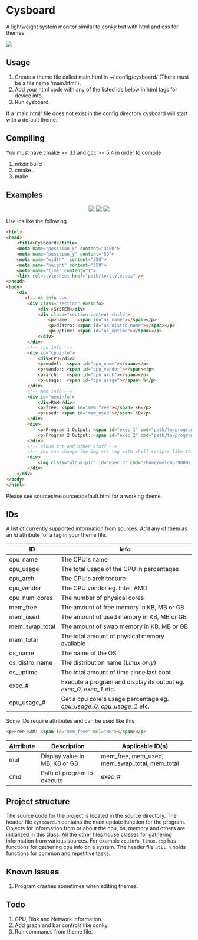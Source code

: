 Cysboard 
=========
A lightweight system monitor similar to conky but with html and css for themes

<img src="https://travis-ci.org/mike168m/Cysboard.svg?branch=master"/>

## Usage
1. Create a theme file called main.html in ~/.config/cysboard/ (There must be a file name 'main.html').
2. Add your html code with any of the listed ids below in html tags for device info.
3. Run cysboard.

If a 'main.html' file does not exist in the config directory cysboard will start with a default theme.

## Compiling  
You must have cmake >= 3.1 and gcc >= 5.4 in order to compile

1. mkdir build
2. cmake .
3. make


## Examples
<div align=center>
<img src="https://cloud.githubusercontent.com/assets/3809183/22609448/dd8ce142-ea26-11e6-845d-a6d67f8a1bd1.png" />
<img src="https://cloud.githubusercontent.com/assets/3809183/22609058/38ead604-ea25-11e6-9781-ad25d0be30cb.png" />
<img src="https://cloud.githubusercontent.com/assets/1056963/25584994/b8e532f2-2e98-11e7-84ea-95e760a1acb4.png" />
</div>

Use ids like the following 

```html
<html>
<head>
    <title>Cysboard</title>
    <meta name="position_x" content="3400">
    <meta name="position_y" content="50">
    <meta name="width"  content="350">
    <meta name="height" content="350">
    <meta name="time" content="1">
    <link rel=stylesheet href="path/to/style.css" />
</head>
<body>
    <div
       <!-- os info -->
        <div class="section" #osinfo>
            <div >SYSTEM</div>
            <div class="section-content-child">
                <p>name:   <span id="os_name"></span></p>
                <p>distro: <span id="os_distro_name"></span></p>
                <p>uptime: <span id="os_uptime"></span></p>
            </div>
        </div>
        <!-- cpu info -->
        <div id="cpuinfo">
            <div>CPU</div>
            <p>model:  <span id="cpu_name"></span></p>
            <p>vendor: <span id="cpu_vendor"></span></p>
            <p>arch:   <span id="cpu_arch"></span></p>
            <p>usage:  <span id="cpu_usage"></span> %</p>
        </div>
        <!-- mem info -->
        <div id="meminfo">
            <div>RAM</div>
            <p>free: <span id="mem_free"></span> KB</p>
            <p>used: <span id="mem_used"></span> KB</p>
        </div>
        <div>
            <p>Program 1 Output: <span id="exec_1" cmd="path/to/program"></span></p>
            <p>Program 2 Output: <span id="exec_2" cmd="path/to/program"></span></p>	    	
        </div>
        <!-- album art and other stuff -->
        <!-- you can change the img src tag with shell scripts like this -->
        <div>
            <img class="album-pic" id="exec_3" cmd="/home/melchor9000/.config/cysboard/dbus.sh 4">
        </div>
    </div>
</body>
</html>
```
Please see sources/resources/default.html for a working theme. 

## IDs
A list of currently supported information from sources. Add any of
them as an *id* attribute for a tag in your theme file.

ID             | Info
-------------- | -----------------
cpu_name       | The CPU's name                                 
cpu_usage      | The total usage of the CPU in percentages      
cpu_arch       | The CPU's architecture                         
cpu_vendor     | The CPU vendor eg. Intel, AMD                  
cpu_num_cores  | The number of physical cores                
mem_free       | The amount of free memory in KB, MB or GB                
mem_used       | The amount of used memory in KB, MB or GB                
mem_swap_total | The amount of swap memory in KB, MB or GB                
mem_total      | The total amount of physical memory available
os_name        | The name of the OS        
os_distro_name | The distribution name (*Linux only*)       
os_uptime      | The total amount of time since last boot
exec_#         | Execute a program and display its output eg. *exec_0, exec_1* etc.
cpu_usage_#    | Get a cpu core's usage percentage eg. *cpu_usage_0, cpu_usage_1* etc.

Some IDs require attributes and can be used like this

```html
<p>Free RAM: <span id="mem_free" mul="MB"></span></p>
```

Atrribute       | Description                       | Applicable ID(s)
----------------| --------------------------------- | ---------------------------------------------
mul             | Display value in MB, KB or GB     | mem_free, mem_used, mem_swap_total, mem_total
cmd             | Path of program to execute        | exec_#

## Project structure
The source code for the project is located in the source directory.
The header file `cysboard.h` contains the main update function for the program. 
Objects for information from or about the cpu, os, memory and others are initialized in this class. 
All the other files house classes for gathering information from various sources. For example `cpuinfo_linux.cpp` has functions for gathering cpu info on a system. The header file `util.h` holds functions for common and repetitive tasks. 

## Known Issues
1. Program crashes sometimes when editing themes.

## Todo
1. GPU, Disk and Network information.
2. Add graph and bar controls like conky. 
3. Run commands from theme file.
